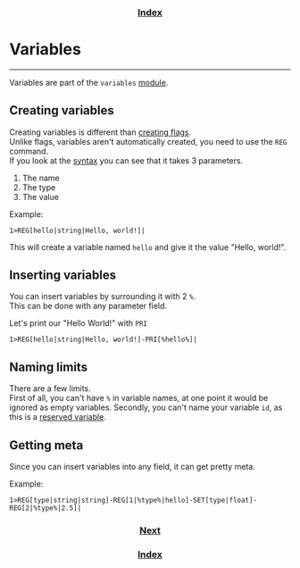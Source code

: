 <h3 align="center"><a href="index.html">Index</a></h3>

# Variables
-----

Variables are part of the `variables` [module](modules.html).  

## Creating variables
Creating variables is different than [creating flags](flags.html).  
Unlike flags, variables aren't automatically created, you need to use the `REG` command.  
If you look at the [syntax](syntax.html) you can see that it takes 3 parameters.  
1. The name
2. The type
3. The value

Example:
```
1>REG[hello|string|Hello, world!]|
```

This will create a variable named `hello` and give it the value "Hello, world!".  

## Inserting variables
You can insert variables by surrounding it with 2 `%`.  
This can be done with any parameter field.  

Let's print our "Hello World!" with `PRI`
```
1>REG[hello|string|Hello, world!]-PRI[%hello%]|
```

## Naming limits
There are a few limits.  
First of all, you can't have `%` in variable names, at one point it would be ignored as empty variables.
Secondly, you can't name your variable `id`, as this is a [reserved variable](fel-misc.html).

## Getting meta
Since you can insert variables into any field, it can get pretty meta.  

Example:
```
1>REG[type|string|string]-REG[1|%type%|hello]-SET[type|float]-REG[2|%type%|2.5]|
```

<h3 align="center"><a href="fvt.html">Next</a></h3>
<h3 align="center"><a href="index.html">Index</a></h3>
